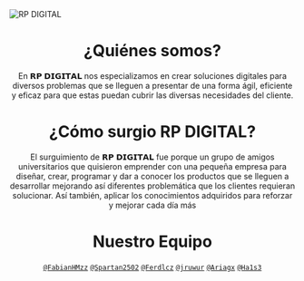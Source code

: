 <img src="https://raw.githubusercontent.com/RP-DIGITAL/.github/main/assets/RP%20BANNER.png" alt="RP DIGITAL">
<h1 align="center">¿Quiénes somos?</h1>
<p align="center">En 𝗥𝗣 𝗗𝗜𝗚𝗜𝗧𝗔𝗟 nos especializamos en crear soluciones digitales para diversos problemas que se lleguen a presentar de una forma ágil, eficiente y eficaz para que estas puedan cubrir las diversas necesidades del cliente.</p>
<h1 align="center">¿Cómo surgio RP DIGITAL?</h1>
<p align="center">El surguimiento de 𝗥𝗣 𝗗𝗜𝗚𝗜𝗧𝗔𝗟 fue porque un grupo de amigos universitarios que quisieron emprender con una pequeña empresa para diseñar, crear, programar y dar a conocer los productos que se lleguen a desarrollar mejorando así diferentes problemática que los clientes requieran solucionar. Así también, aplicar los conocimientos adquiridos para reforzar y mejorar cada día más</p>
<h1 align="center">Nuestro Equipo</h1>
<p align="center">
<a href="https://github.com/FabianHMzz"><code>@FabianHMzz</code></a>
<a href="https://github.com/Spartan2502"><code>@Spartan2502</code></a>
<a href="https://github.com/Ferdlcz"><code>@Ferdlcz</code></a>
<a href="https://github.com/jruwur"><code>@jruwur</code></a>
<a href="https://github.com/Ariagx"><code>@Ariagx</code></a>
<a href="https://github.com/Ha1s3"><code>@Ha1s3</code></a>
</p>


